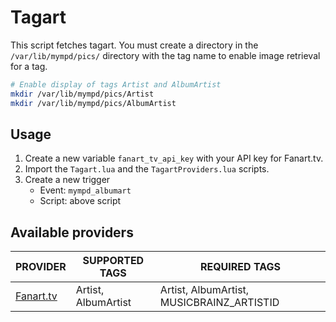 # Tagart

This script fetches tagart. You must create a directory in the `/var/lib/mympd/pics/` directory with the tag name to enable image retrieval for a tag.

```sh
# Enable display of tags Artist and AlbumArtist
mkdir /var/lib/mympd/pics/Artist
mkdir /var/lib/mympd/pics/AlbumArtist
```

## Usage

1. Create a new variable `fanart_tv_api_key` with your API key for Fanart.tv.
2. Import the `Tagart.lua` and the `TagartProviders.lua` scripts.
3. Create a new trigger
    - Event: `mympd_albumart`
    - Script: above script

## Available providers

| PROVIDER | SUPPORTED TAGS | REQUIRED TAGS |
| -------- | -------------- | ------------- |
| [Fanart.tv](https://fanart.tv/) | Artist, AlbumArtist | Artist, AlbumArtist, MUSICBRAINZ_ARTISTID |

